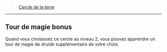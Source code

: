 ﻿---
!Generic
Id: druid_earth_hd.md#tour-de-magie-bonus
ParentLink: druid_earth_hd.md#cercle-de-la-terre
Name: Tour de magie bonus
ParentName: Cercle de la terre
NameLevel: 2
Attributes: {}
---
> [Cercle de la terre](hd_druid_earth.md)

---

## Tour de magie bonus

Quand vous choisissez ce cercle au niveau 2, vous pouvez apprendre un tour de magie de druide supplémentaire de votre choix.

